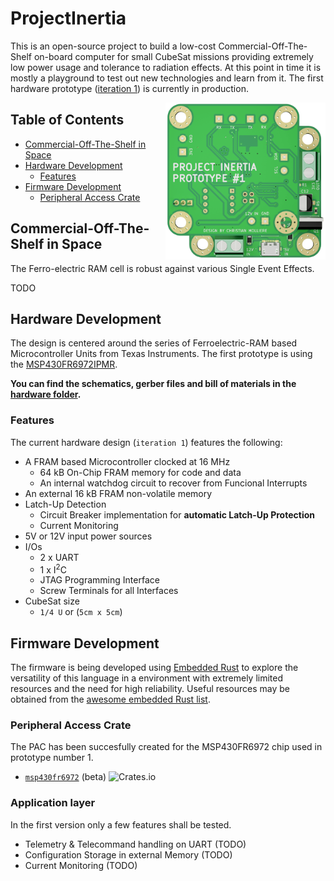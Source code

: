 # ProjectInertia
This is an open-source project to build a low-cost Commercial-Off-The-Shelf on-board computer for small CubeSat missions providing extremely low power usage and tolerance to radiation effects. At this point in time it is mostly a playground to test out new technologies and learn from it. The first hardware prototype ([iteration 1](https://github.com/chrismolli/ProjectInertia/tree/main/hardware/iteration%201)) is currently in production.

[<img src="https://github.com/chrismolli/ProjectInertia/raw/main/figures/banner.png" align="right" width="256">](https://github.com/chrismolli/ProjectInertia)

## Table of Contents
* [Commercial-Off-The-Shelf in Space](#commercial-off-the-shelf-in-space)
* [Hardware Development](#hardware-development)
  * [Features](#features)
* [Firmware Development](#firmware-development)
  * [Peripheral Access Crate](#peripheral-access-crate)

## Commercial-Off-The-Shelf in Space
The Ferro-electric RAM cell is robust against various Single Event Effects.

TODO

## Hardware Development
The design is centered around the series of Ferroelectric-RAM based Microcontroller Units from Texas Instruments. The first prototype is using the [MSP430FR6972IPMR](https://www.ti.com/store/ti/en/p/product/?p=MSP430FR6972IPMR).  

<b>You can find the schematics, gerber files and bill of materials in the [hardware folder](https://github.com/chrismolli/ProjectInertia/tree/main/hardware).</b>

### Features
The current hardware design (`iteration 1`) features the following:
- A FRAM based Microcontroller clocked at 16 MHz
  - 64 kB On-Chip FRAM memory for code and data
  - An internal watchdog circuit to recover from Funcional Interrupts
- An external 16 kB FRAM non-volatile memory
- Latch-Up Detection
  - Circuit Breaker implementation for <b>automatic Latch-Up Protection</b>
  - Current Monitoring
- 5V or 12V input power sources
- I/Os
  - 2 x UART
  - 1 x I<sup>2</sup>C
  - JTAG Programming Interface
  - Screw Terminals for all Interfaces
- CubeSat size
  - `1/4 U` or (`5cm x 5cm`)

## Firmware Development
The firmware is being developed using [Embedded Rust](http://www.rust-embedded.org) to explore the versatility of this language in a environment with extremely limited resources and the need for high reliability. Useful resources may be obtained from the [awesome embedded Rust list](https://github.com/rust-embedded/awesome-embedded-rust).

### Peripheral Access Crate
The PAC has been succesfully created for the MSP430FR6972 chip used in prototype number 1.  
- [`msp430fr6972`](https://crates.io/crates/msp430fr6972) (beta) ![Crates.io](https://img.shields.io/crates/v/msp430fr6972)

### Application layer
In the first version only a few features shall be tested.
- Telemetry & Telecommand handling on UART (TODO)
- Configuration Storage in external Memory (TODO)
- Current Monitoring (TODO)
